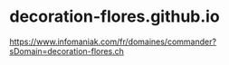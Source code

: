 # decoration-flores.github.io
https://www.infomaniak.com/fr/domaines/commander?sDomain=decoration-flores.ch
